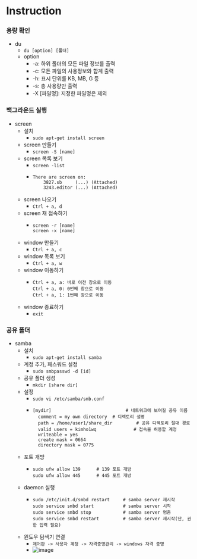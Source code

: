 # Instruction


### 용량 확인
- du
  - ```du [option] [폴더]```
  - option
    - -a: 하위 폴더의 모든 파일 정보를 출력
    - -c: 모든 파일의 사용정보와 합계 출력
    - -h: 표시 단위를 KB, MB, G 등
    - -s: 총 사용량만 출력
    - -X [파일명]: 지정한 파일명은 제외


### 백그라운드 실행
- screen
  - 설치
    - ```sudo apt-get install screen```
  - screen 만들기
    - ```screen -S [name]```
  - screen 목록 보기
    - ```screen -list```
    - ```
      There are screen on:
          3827.sb     (...) (Attached)
          3243.editor (...) (Attached)
      ```
  - screen 나오기
    - ```Ctrl + a, d```
  - screen 재 접속하기
    - ```
      screen -r [name]
      screen -x [name]
      ```
  - window 만들기
    - ```Ctrl + a, c```
  - window 목록 보기
    - ```Ctrl + a, w```
  - window 이동하기
    - ```
      Ctrl + a, a: 바로 이전 창으로 이동
      Ctrl + a, 0: 0번째 창으로 이동
      Ctrl + a, 1: 1번째 창으로 이동
      ```
  - window 종료하기
    - ```exit```


### 공유 폴더
- samba
  - 설치
    - ```sudo apt-get install samba```
  - 계정 추가, 패스워드 설정
    - ```sudo smbpasswd -d [id]```
  - 공유 폴더 생성
    - ```mkdir [share dir]```
  - 설정
    - ```sudo vi /etc/samba/smb.conf```
    - ```
      [mydir]                            # 네트워크에 보여질 공유 이름
        comment = my own directory  # 디렉토리 설명
        path = /home/user1/share_dir         # 공유 디렉토리 절대 경로
        valid users = kimho1wq              # 접속을 허용할 계정
        writeable = yes
        create mask = 0664
        directory mask = 0775
      ```
  - 포트 개방
    - ```
      sudo ufw allow 139      # 139 포트 개방
      sudo ufw allow 445      # 445 포트 개방
      ```
  - daemon 실행
    - ```
      sudo /etc/init.d/smbd restart     # samba server 재시작
      sudo service smbd start           # samba server 시작
      sudo service smbd stop            # samba server 멈춤
      sudo service smbd restart         # samba server 재시작(단, 권한 입력 필요)
      ```
  - 윈도우 탐색기 연결
    - ```제어판 -> 사용자 계정 -> 자격증명관리 -> windows 자격 증명```
    - ![image](https://github.com/kimho1wq/TIL/assets/15611500/910c0500-7be3-4965-9b51-976186ae0304)














